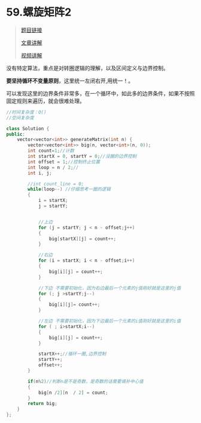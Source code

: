 # 59.螺旋矩阵2

> [题目链接](https://leetcode.cn/problems/spiral-matrix-ii/)
>
> [文章讲解](https://programmercarl.com/0059.%E8%9E%BA%E6%97%8B%E7%9F%A9%E9%98%B5II.html)
>
> [视频讲解](https://www.bilibili.com/video/BV1SL4y1N7mV/)

没有特定算法，重点是对转圈逻辑的理解，以及区间定义与边界控制。

**要坚持循环不变量原则**，这里统一左闭右开,用统一！。

可以发现这里的边界条件非常多，在一个循环中，如此多的边界条件，如果不按照固定规则来遍历，就会很难处理。



```c++
//时间复杂度：O()
//空间复杂度

class Solution {
public:
    vector<vector<int>> generateMatrix(int n) {
        vector<vector<int>> big(n, vector<int>(n, 0));
        int count=1;//计数
        int startX = 0, startY = 0;//没圈的边界控制
        int offset = 1;//控制终止位置
        int loop = n / 2;//
        int i, j;

        //int count_line = 0;
        while(loop--) //仔细思考一圈的逻辑
        {
            i = startX;
            j = startY;


            //上边
            for (j = startY; j < n - offset;j++)
            {
                big[startX][j] = count++;
            }

            //右边
            for (i = startX; i < n - offset;i++)
            {
                big[i][j] = count++;
            }

            //下边 不需要初始化，因为右边最后一个元素的j值刚好就是这里的j值
            for (; j >startY;j--)
            {
                big[i][j]= count++;
            }

            //左边 不需要初始化，因为下边最后一个元素的i值刚好就是这里的i值
            for ( ; i>startX;i--)
            {
                big[i][j] = count++;
            }

            startX++;//循环一圈,边界控制
            startY++;
            offset++;
        }

        if(n%2)//判断n是不是奇数，是奇数的话需要填补中心值
        {
            big[n /2][n  / 2] = count;
        }
        return big;
    }
};
```

